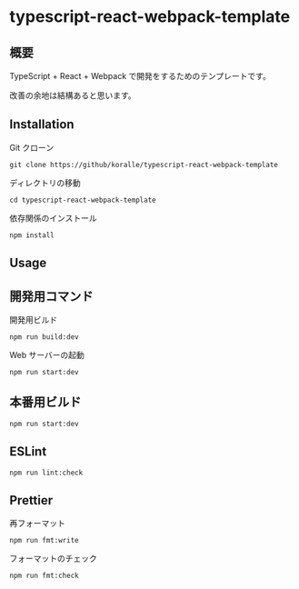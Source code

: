 # typescript-react-webpack-template

## 概要

TypeScript + React + Webpack で開発をするためのテンプレートです。

改善の余地は結構あると思います。

## Installation

Git クローン

```console
git clone https://github/koralle/typescript-react-webpack-template
```

ディレクトリの移動

```console
cd typescript-react-webpack-template
```

依存関係のインストール

```console
npm install
```

## Usage

## 開発用コマンド

開発用ビルド

```console
npm run build:dev
```

Web サーバーの起動

```console
npm run start:dev
```

## 本番用ビルド

```console
npm run start:dev
```

## ESLint

```console
npm run lint:check
```

## Prettier

再フォーマット

```console
npm run fmt:write
```

フォーマットのチェック

```console
npm run fmt:check
```

